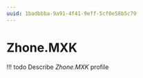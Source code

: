 ```yaml
---
uuid: 1badbbba-9a91-4f41-9eff-5cf0e58b5c79
---
```



# Zhone.MXK


<!-- prettier-ignore -->
!!! todo
    Describe *Zhone.MXK* profile

